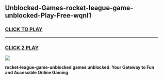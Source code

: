 
## Unblocked-Games-rocket-league-game-unblocked-Play-Free-wqnl1
<h3>
<a href="https://premium76.site?title=rocket-league-game-unblocked&ref=21A">CLICK TO PLAY</a></h3>
<hr>

<h3>
<a href="https://premium76.site?title=rocket-league-game-unblocked&ref=21A">CLICK 2 PLAY</a>
  
</h3>

<a href="https://premium76.site?title=rocket-league-game-unblocked&ref=21A"><img src="https://clearcache.store/games.png"></a>


**rocket-league-game-unblocked games unblocked: Your Gateway to Fun and Accessible Online Gaming**
